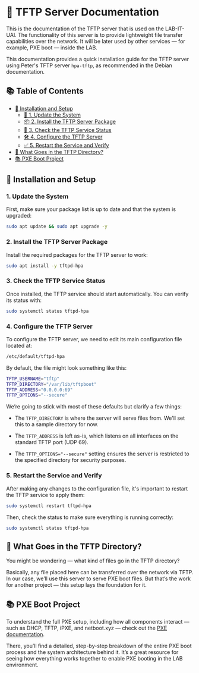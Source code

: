 # 📄 TFTP Server Documentation

This is the documentation of the TFTP server that is used on the LAB-IT-UAI. The functionality of this server is to provide lightweight file transfer capabilities over the network. It will be later used by other services — for example, PXE boot — inside the LAB.

This documentation provides a quick installation guide for the TFTP server using Peter's TFTP server `hpa-tftp`, as recommended in the Debian documentation.

## 📚 Table of Contents

- [🧰 Installation and Setup](#️installation-and-setup)
  - [🔄 1. Update the System](#1-update-the-system)
  - [📦 2. Install the TFTP Server Package](#2-install-the-tftp-server-package)
  - [📡 3. Check the TFTP Service Status](#3-check-the-tftp-service-status)
  - [🛠️ 4. Configure the TFTP Server](#4-configure-the-tftp-server)
  - [✅ 5. Restart the Service and Verify](#5-restart-the-service-and-verify)
- [📁 What Goes in the TFTP Directory?](#-what-goes-in-the-tftp-directory)
- [📚 PXE Boot Project](#-pxe-boot-project)

## 🧰 Installation and Setup

### 1. Update the System
First, make sure your package list is up to date and that the system is upgraded:
```bash
sudo apt update && sudo apt upgrade -y
```
### 2. Install the TFTP Server Package
Install the required packages for the TFTP server to work:
```bash
sudo apt install -y tftpd-hpa
```
### 3. Check the TFTP Service Status 
Once installed, the TFTP service should start automatically. You can verify its status with:
```bash
sudo systemctl status tftpd-hpa
```


### 4. Configure the TFTP Server

To configure the TFTP server, we need to edit its main configuration file located at:
```bash
/etc/default/tftpd-hpa
```
By default, the file might look something like this:
```bash
TFTP_USERNAME="tftp"
TFTP_DIRECTORY="/var/lib/tftpboot"
TFTP_ADDRESS="0.0.0.0:69"
TFTP_OPTIONS="--secure"
```
We’re going to stick with most of these defaults but clarify a few things:
-   The `TFTP_DIRECTORY` is where the server will serve files from. We'll set this to a sample directory for now.
    
-   The `TFTP_ADDRESS` is left as-is, which listens on all interfaces on the standard TFTP port (UDP 69).
    
-   The `TFTP_OPTIONS="--secure"` setting ensures the server is restricted to the specified directory for security purposes.

### 5. Restart the Service and Verify

After making any changes to the configuration file, it's important to restart the TFTP service to apply them:

```bash
sudo systemctl restart tftpd-hpa
```
Then, check the status to make sure everything is running correctly:
```bash
sudo systemctl status tftpd-hpa
```

## 📁 What Goes in the TFTP Directory?

You might be wondering — what kind of files go in the TFTP directory?

Basically, any file placed here can be transferred over the network via TFTP. In our case, we’ll use this server to serve PXE boot files. But that’s the work for another project — this setup lays the foundation for it.

## 📚  PXE Boot Project

To understand the full PXE setup, including how all components interact — such as DHCP, TFTP, iPXE, and netboot.xyz — check out the [PXE documentation](https://github.com/IT-LAB-UAI/Documentation/blob/main/PXE/README.md).

There, you’ll find a detailed, step-by-step breakdown of the entire PXE boot process and the system architecture behind it. It’s a great resource for seeing how everything works together to enable PXE booting in the LAB environment.
